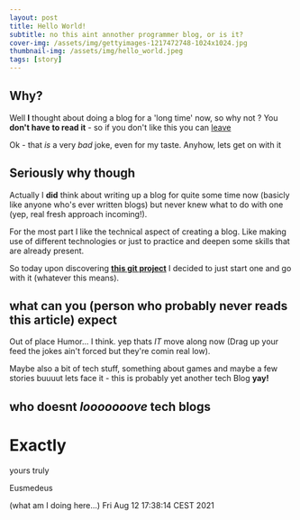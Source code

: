 ```yaml
---
layout: post
title: Hello World!
subtitle: no this aint annother programmer blog, or is it?
cover-img: /assets/img/gettyimages-1217472748-1024x1024.jpg
thumbnail-img: /assets/img/hello_world.jpeg
tags: [story]
---
```

## Why?
Well **I** thought about doing a blog for a 'long time' now, so why not ?
You **don't have to read it** - so if you don't like this you can [leave](https://eusmedeus.github.io)

Ok - that _is_ a very _bad_ joke, even for my taste.
Anyhow, lets get on with it

## Seriously why though

Actually I **did** think about writing up a blog for quite some time now (basicly like anyone who's ever written blogs)
but never knew what to do with one (yep, real fresh approach incoming!).

For the most part I like the technical aspect of creating a blog.
Like making use of different technologies or just to practice and deepen some skills that are already present.

So today upon discovering **[this git project](https://github.com/daattali/beautiful-jekyll#readme)** I decided to just start one and go with it (whatever this means).

## what can you (person who probably never reads this article) expect

Out of place Humor... I think.
yep thats _IT_ move along now (Drag up your feed the jokes ain't forced but they're comin real low).

Maybe also a bit of tech stuff, something about games and maybe a few stories buuuut lets face it - this is probably yet another tech Blog **yay!**

## who doesnt _looooooove_ tech blogs
# Exactly




yours truly

Eusmedeus

(what am I doing here...)
Fri Aug 12 17:38:14 CEST 2021
